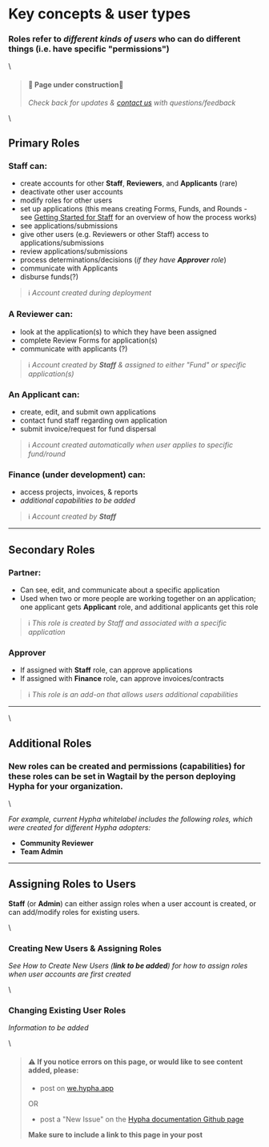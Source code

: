 # Key concepts & user types

### **Roles** refer to _different kinds of users_ who can do different things (i.e. have specific "permissions")

\


> #### 🚧 Page under construction🚧
>
> _Check back for updates &_ [_contact us_](https://github.com/HyphaApp/hypha-docs/tree/17bf7118cadebd0b4544d77265ae6bad8510d4eb/gettingstarted\_overview/we.hypha.app) _with questions/feedback_

\


## Primary Roles

### **Staff** can:

* create accounts for other **Staff**, **Reviewers**, and **Applicants** (rare)
* deactivate other user accounts
* modify roles for other users
* set up applications (this means creating Forms, Funds, and Rounds - see [Getting Started for Staff](https://docs.hypha.app/gettingstarted\_overview/gettingstarted\_staff) for an overview of how the process works)
* see applications/submissions
* give other users (e.g. Reviewers or other Staff) access to applications/submissions
* review applications/submissions
* process determinations/decisions (_if they have **Approver** role_)
* communicate with Applicants
* disburse funds(?)

> ℹ️ _Account created during deployment_

### A **Reviewer** can:

* look at the application(s) to which they have been assigned
* complete Review Forms for application(s)
* communicate with applicants (?)

> ℹ️ _Account created by **Staff** & assigned to either "Fund" or specific application(s)_

### An **Applicant** can:

* create, edit, and submit own applications
* contact fund staff regarding own application
* submit invoice/request for fund dispersal

> ℹ️ _Account created automatically when user applies to specific fund/round_

### **Finance** (under development) can:

* access projects, invoices, & reports
* _additional capabilities to be added_

> ℹ️ _Account created by **Staff**_

***

## Secondary Roles

### **Partner**:

* Can see, edit, and communicate about a specific application
* Used when two or more people are working together on an application; one applicant gets **Applicant** role, and additional applicants get this role

> ℹ️ _This role is created by Staff and associated with a specific application_

### **Approver**

* If assigned with **Staff** role, can approve applications
* If assigned with **Finance** role, can approve invoices/contracts

> ℹ️ _This role is an add-on that allows users additional capabilities_

***

\


## Additional Roles

### New roles can be created and permissions (capabilities) for these roles can be set in Wagtail by the person deploying Hypha for your organization.

\


_For example, current Hypha whitelabel includes the following roles, which were created for different Hypha adopters:_

* **Community Reviewer**
* **Team Admin**

***

## Assigning Roles to Users

**Staff** (or **Admin**) can either assign roles when a user account is created, or can add/modify roles for existing users.

\


### Creating New Users & Assigning Roles

_See How to Create New Users (**link to be added**) for how to assign roles when user accounts are first created_

\


### Changing Existing User Roles

_Information to be added_

\


> #### ⚠️ If you notice errors on this page, or would like to see content added, please:
>
> * post on [we.hypha.app](https://github.com/HyphaApp/hypha-docs/tree/d18f0a73a801778bd0eae53bce657858317053ba/gettingstarted\_overview/we.hypha.app)
>
> OR
>
> * post a "New Issue" on the [Hypha documentation Github page](https://github.com/HyphaApp/hypha-docs/issues)
>
> **Make sure to include a link to this page in your post**

